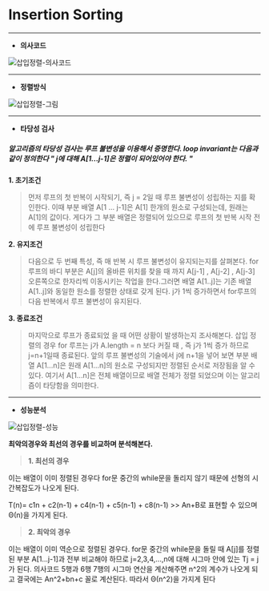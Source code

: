 # Insertion Sorting
----
- **의사코드**

![삽입정렬-의사코드](https://user-images.githubusercontent.com/70448161/92952926-c0349080-f49b-11ea-9878-9413450057af.PNG)

----
- **정렬방식**

![삽입정렬-그림](https://user-images.githubusercontent.com/70448161/92952941-c6c30800-f49b-11ea-80a0-fa4ad60881a8.PNG)

----
- **타당성 검사**

##### 알고리즘의 타당성 검사는 루프 불변성을 이용해서 증명한다. loop invariant는 다음과 같이 정의한다 " j에 대해 A[1...j-1]은 정렬이 되어있어야 한다. "

**1. 초기조건**
>먼저 루프의 첫 반복이 시작되기, 즉 j = 2일 때 루프 불변성이 성립하는 지를 확인한다. 이때 부분 배열 A[1 ... j-1]은 A[1] 한개의 원소로 구성되는데, 원래는 A[1]의 값이다. 게다가 그 부분 배열은 정렬되어 있으므로 루프의 첫 반복 시작 전에 루프 불변성이 성립한다

**2. 유지조건**
> 다음으로 두 번째 특성, 즉 매 반복 시 루프 불변성이 유지되는지를 살펴본다. for 루프의 바디 부분은 A[j]의 올바른 위치를 찾을 때 까지 A[j-1] , A[j-2] , A[j-3] 오른쪽으로 한자리씩 이동시키는 작업을 한다.그러면 배열 A[1..j]는 기존 배열 A[1..j]와 동일한 원소를 정렬한 상태로 갖게 된다. j가 1씩 증가하면서 for루프의 다음 반복에서 루프 불변성이 유지된다.

**3. 종료조건**
> 마지막으로 루프가 종료되었 을 때 어떤 상황이 발생하는지 조사해본다. 삽입 정렬의 경우 for 루프는 j가 A.length = n 보다 커질 때 , 즉 j가 1씩 증가 하므로 j=n+1일때 종료된다. 앞의 루프 불변성의 기술에서 j에 n+1을 넣어 보면 부분 배열 A[1...n]은 원래 A[1...n]의 원소로 구성되지만 정렬된 순서로 저장됨을 알 수 있다. 여기서 A[1...n]은 전체 배열이므로 배열 전체가 정렬 되었으며 이는 알고리즘이 타당함을 의미한다.

----
- **성능분석**

![삽입정렬-성능](https://user-images.githubusercontent.com/70448161/92954883-2ec71d80-f49f-11ea-8c9a-9395ef117e08.PNG)

**최악의경우와 최선의 경우를 비교하며 분석해본다.**
>**1. 최선의 경우**

이는 배열이 이미 정렬된 경우다 for문 중간의 while문을 돌리지 않기 때문에 선형의 시간복잡도가 나오게 된다.

T(n)= c1n + c2(n-1) + c4(n-1) + c5(n-1) + c8(n-1) >> An+B로 표현할 수 있으며 Θ(n)을 가지게 된다.

>**2. 최악의 경우**

이는 배열이 이미 역순으로 정렬된 경우다. for문 중간의 while문을 돌릴 때 A[j]를 정렬된 부분 A[1...j-1]과 전부 비교해야 하므로 j=2,3,4,...,n에 대해 시그마 안에 있는 Tj = j가 된다. 의사코드 5행과 6행 7행의 시그마 연산을 계산해주면 n^2의 계수가 나오게 되고 결국에는 An^2+bn+c 꼴로 계산된다. 따라서 Θ(n^2)을 가지게 된다




